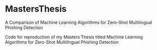 # MastersThesis
A Comparison of Machine Learning Algorithms for Zero-Shot Multilingual Phishing Detection

Code for reproduction of my Masters Thesis titled Machine Learning Algorithms for Zero-Shot Multilingual Phishing Detection
